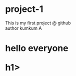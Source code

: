 # project-1
This is my first project @ github
<br>
author kumkum A
<p><h1>hello everyone </p>h1><p>
